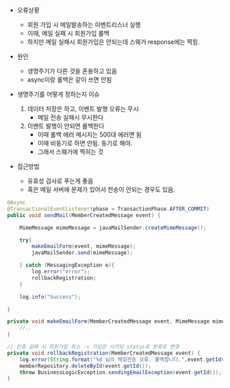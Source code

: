 - 오류상황
    - 회원 가입 시 메일발송하는 이벤트리스너 실행
    - 이때, 메일 실패 시 회원가입 롤백
    - 하지만 메일 실패시 회원가입은 안되는데 스웨거 response에는 찍힘.
- 원인
    - 생명주기가 다른 것을 혼용하고 있음
    - async이랑 롤백은 같이 쓰면 안됨
- 생명주기를 어떻게 정하는지 이슈
    1. 데이터 저장은 하고, 이벤트 발행 오류는 무시
        - 메일 전송 실패시 무시한다   
    2. 이벤트 발행이 안되면 롤백한다
        - 이때 롤백 에러 메시지는 500대 에러면 됨
        - 이때 비동기로 하면 안됨. 동기로 해야.
        - 그래서 스웨거에 찍히는 것
        
- 접근방법
     - 유효성 검사로 푸는게 좋음
    - 혹은 메일 서버에 문제가 있어서 전송이 안되는 경우도 있음. 
```java
@Async
@TransactionalEventListener(phase = TransactionPhase.AFTER_COMMIT)
public void sendMail(MemberCreatedMessage event) {

    MimeMessage mimeMessage = javaMailSender.createMimeMessage();

    try{
        makeEmailForm(event, mimeMessage);
        javaMailSender.send(mimeMessage);

    } catch (MessagingException e){
        log.error("error");
        rollbackRegistration;
    }

    log.info("Success");

}

private void makeEmailForm(MemberCreatedMessage event, MimeMessage mimeMessage) throws MessagingException {
    //..
}

// 인증 실패 시 회원가입 취소 -> 가입은 시키되 status로 분류로 변경
private void rollbackRegistration(MemberCreatedMessage event) {
    log.error(String.format("%d 님의 메일전송 오류. 롤백합니다.",event.getId()));
    memberRepository.deleteById(event.getId());
    throw BusinessLogicException.sendingEmailException(event.getId());
}
```